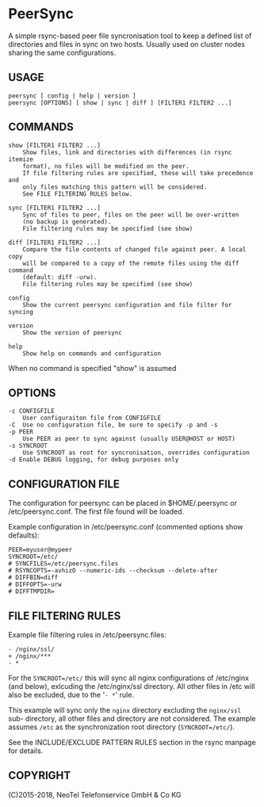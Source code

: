 PeerSync
========

A simple rsync-based peer file syncronisation tool to keep a defined list of 
directories and files in sync on two hosts. Usually used on cluster nodes 
sharing the same configurations.

USAGE
-----

    peersync [ config | help | version ]
    peersync [OPTIONS] [ show | sync | diff ] [FILTER1 FILTER2 ...]

COMMANDS
--------

    show [FILTER1 FILTER2 ...]
        Show files, link and directories with differences (in rsync itemize 
        format), no files will be modified on the peer.
        If file filtering rules are specified, these will take precedence and
        only files matching this pattern will be considered. 
        See FILE FILTERING RULES below.

    sync [FILTER1 FILTER2 ...]
        Sync of files to peer, files on the peer will be over-written 
        (no backup is generated).
        File filtering rules may be specified (see show)

    diff [FILTER1 FILTER2 ...]
        Compare the file contents of changed file against peer. A local copy
        will be compared to a copy of the remote files using the diff command
        (default: diff -urw).
        File filtering rules may be specified (see show)

    config
        Show the current peersync configuration and file filter for syncing

    version
        Show the version of peersync

    help
        Show help on commands and configuration

When no command is specified "show" is assumed

OPTIONS
-------

    -c CONFIGFILE
        User configuraiton file from CONFIGFILE
    -C  Use no configuration file, be sure to specify -p and -s
    -p PEER
        Use PEER as peer to sync against (usually USER@HOST or HOST)
    -s SYNCROOT
        Use SYNCROOT as root for syncronisation, overrides configuration
    -d Enable DEBUG logging, for debug purposes only

CONFIGURATION FILE
------------------

The configuration for peersync can be placed in $HOME/.peersync or /etc/peersync.conf.
The first file found will be loaded. 

Example configuration in /etc/peersync.conf (commented options show defaults):

    PEER=myuser@mypeer
    SYNCROOT=/etc/
    # SYNCFILES=/etc/peersync.files
    # RSYNCOPTS=-avhizO --numeric-ids --checksum --delete-after
    # DIFFBIN=diff
    # DIFFOPTS=-urw
    # DIFFTMPDIR=

FILE FILTERING RULES
--------------------

Example file filtering rules in /etc/peersync.files:

    - /nginx/ssl/
    + /nginx/***
    - *

For the `SYNCROOT=/etc/` this will sync all nginx configurations of /etc/nginx (and below), exlcuding the /etc/nginx/ssl directory.
All other files in /etc will also be excluded, due to the '`- *`' rule.

This example will sync only the `nginx` directory excluding the `nginx/ssl` sub-
directory, all other files and directory are not considered. The example assumes `/etc` as the synchronization root directory (`SYNCROOT=/etc/`).

See the INCLUDE/EXCLUDE PATTERN RULES section in the rsync manpage for details.

COPYRIGHT
---------

(C)2015-2018, NeoTel Telefonservice GmbH & Co KG
